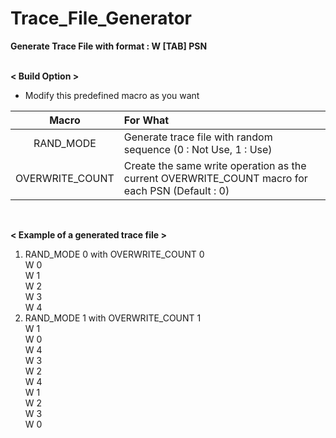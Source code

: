 # Trace_File_Generator
<strong>Generate Trace File with format : W [TAB] PSN</strong>
<br></br>

<strong>< Build Option ></strong>
<br>
- Modify this predefined macro as you want

| Macro | For What |
|:---:|:---|
| RAND_MODE | Generate trace file with random sequence (0 : Not Use, 1 : Use) |
| OVERWRITE_COUNT | Create the same write operation as the current OVERWRITE_COUNT macro for each PSN (Default : 0) |
<br>

<strong> < Example of a generated trace file > </strong>
1) RAND_MODE 0 with OVERWRITE_COUNT 0<br>
W 0<br>
W	1<br>
W	2<br>
W	3<br>
W	4<br>
2) RAND_MODE 1 with OVERWRITE_COUNT 1<br>
W 1<br>
W	0<br>
W	4<br>
W	3<br>
W	2<br>
W 4<br>
W	1<br>
W	2<br>
W	3<br>
W	0<br>
  
